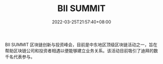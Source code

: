 ﻿---
weight: 
title: "BII SUMMIT"
description: "BII SUMMIT 区块链创新与投资峰会，目前是中东地区顶级区块链活动之一，旨在帮助区块链公司和投资者相遇以便能够建立业务关系"
date: 2022-03-25T21:57:40+08:00
lastmod: 2022-03-25T16:45:40+08:00
draft: false
authors: ["Metabd"]
featuredImage: "bii-summit.jpg"
link: ""
tags: ["元宇宙社区","BII SUMMIT"]
categories: ["navigation"]
navigation: ["元宇宙社区"]
lightgallery: true
toc: true
pinned: false
recommend: false
recommend1: false
---
BII SUMMIT 区块链创新与投资峰会，目前是中东地区顶级区块链活动之一，旨在帮助区块链公司和投资者相遇以便能够建立业务关系。该活动目前吸引了迪拜的数千名代表参与。
